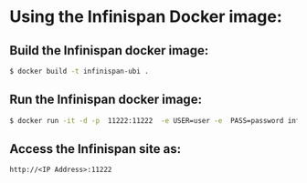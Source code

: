 # Using the Infinispan Docker image:

## Build the Infinispan docker image:
```bash
$ docker build -t infinispan-ubi .
```

## Run the Infinispan docker image:
```bash
$ docker run -it -d -p  11222:11222  -e USER=user -e  PASS=password infinispan-ubi bash
```

## Access the Infinispan site as:
```
http://<IP Address>:11222
```
